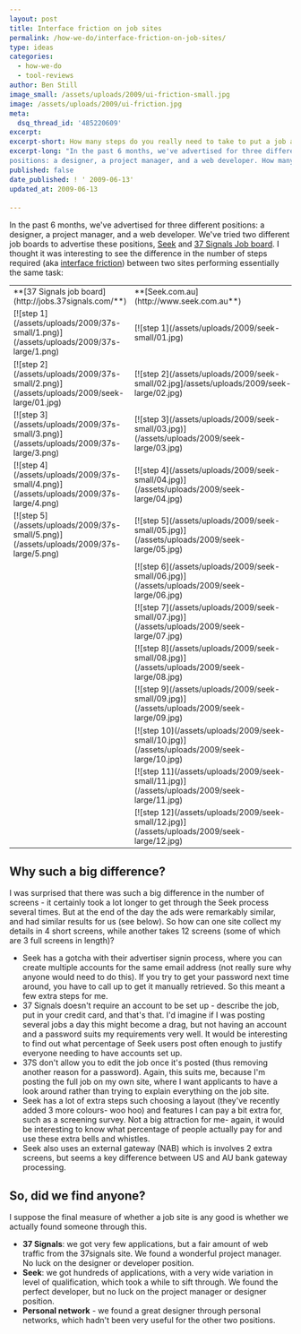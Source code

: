 ```yaml
---
layout: post
title: Interface friction on job sites
permalink: /how-we-do/interface-friction-on-job-sites/
type: ideas
categories:
  - how-we-do
  - tool-reviews
author: Ben Still
image_small: /assets/uploads/2009/ui-friction-small.jpg
image: /assets/uploads/2009/ui-friction.jpg
meta:
  dsq_thread_id: '485220609'
excerpt:
excerpt-short: How many steps do you really need to take to put a job ad up?
excerpt-long: "In the past 6 months, we've advertised for three different
positions: a designer, a project manager, and a web developer. How many steps do you really need to take to put a job ad up and is there a one size fits all for getting what you need?"
published: false
date_published: ! ' 2009-06-13'
updated_at: 2009-06-13

---
```


In the past 6 months, we've advertised for three different positions: a designer, a project manager, and a web developer. We've tried two different job boards to advertise these positions, [Seek](http://www.seek.com.au) and [37 Signals Job board](http://jobs.37signals.com/). I thought it was interesting to see the difference in the number of steps required (aka [interface friction](http://www.codinghorror.com/blog/archives/000866.html)) between two sites performing essentially the same task:

<table>
<tr>
	<td>**[37 Signals job board](http://jobs.37signals.com/**)</td>
	<td>**[Seek.com.au](http://www.seek.com.au**)</td>
</tr>
<tr>
	<td>[![step 1](/assets/uploads/2009/37s-small/1.png)](/assets/uploads/2009/37s-large/1.png)</td>
	<td>[![step 1](/assets/uploads/2009/seek-small/01.jpg)</td>
</tr>
<tr>
	<td>[![step 2](/assets/uploads/2009/37s-small/2.png)](/assets/uploads/2009/seek-large/01.jpg)</td>
	<td>[![step 2](/assets/uploads/2009/seek-small/02.jpg]/assets/uploads/2009/seek-large/02.jpg)</td>
</tr>
<tr>
	<td>[![step 3](/assets/uploads/2009/37s-small/3.png)](/assets/uploads/2009/37s-large/3.png)</td>
	<td>[![step 3](/assets/uploads/2009/seek-small/03.jpg)](/assets/uploads/2009/seek-large/03.jpg)</td>
</tr>
<tr>
	<td>[![step 4](/assets/uploads/2009/37s-small/4.png)](/assets/uploads/2009/37s-large/4.png)</td>
	<td>[![step 4](/assets/uploads/2009/seek-small/04.jpg)](/assets/uploads/2009/seek-large/04.jpg)</td>
</tr>
<tr>
	<td>[![step 5](/assets/uploads/2009/37s-small/5.png)](/assets/uploads/2009/37s-large/5.png)</td>
	<td>[![step 5](/assets/uploads/2009/seek-small/05.jpg)](/assets/uploads/2009/seek-large/05.jpg)</td>
</tr>
<tr>
	<td>&nbsp;</td>
	<td>[![step 6](/assets/uploads/2009/seek-small/06.jpg)](/assets/uploads/2009/seek-large/06.jpg)</td>
</tr>
<tr>
	<td>&nbsp;</td>
	<td>[![step 7](/assets/uploads/2009/seek-small/07.jpg)](/assets/uploads/2009/seek-large/07.jpg)</td>
</tr>
<tr>
	<td>&nbsp;</td>
	<td>[![step 8](/assets/uploads/2009/seek-small/08.jpg)](/assets/uploads/2009/seek-large/08.jpg)</td>
</tr>
<tr>
	<td>&nbsp;</td>
	<td>[![step 9](/assets/uploads/2009/seek-small/09.jpg)](/assets/uploads/2009/seek-large/09.jpg)</td>
</tr>
<tr>
	<td>&nbsp;</td>
	<td>[![step 10](/assets/uploads/2009/seek-small/10.jpg)](/assets/uploads/2009/seek-large/10.jpg)</td>
</tr>
<tr>
	<td>&nbsp;</td>
	<td>[![step 11](/assets/uploads/2009/seek-small/11.jpg)](/assets/uploads/2009/seek-large/11.jpg)</td>
</tr>
<tr>
	<td>&nbsp;</td>
	<td>[![step 12](/assets/uploads/2009/seek-small/12.jpg)](/assets/uploads/2009/seek-large/12.jpg)</td>
</tr>
</table>

## Why such a big difference?

I was surprised that there was such a big difference in the number of screens - it certainly took a lot longer to get through the Seek process several times. But at the end of the day the ads were remarkably similar, and had similar results for us (see below). So how can one site collect my details in 4 short screens, while another takes 12 screens (some of which are 3 full screens in length)?

- Seek has a gotcha with their advertiser signin process, where you can create multiple accounts for the same email address (not really sure why anyone would need to do this). If you try to get your password next time around, you have to call up to get it manually retrieved. So this meant a few extra steps for me.
- 37 Signals doesn't require an account to be set up - describe the job, put in your credit card, and that's that. I'd imagine if I was posting several jobs a day this might become a drag, but not having an account and a password suits my requirements very well. It would be interesting to find out what percentage of Seek users post often enough to justify everyone needing to have accounts set up.
- 37S don't allow you to edit the job once it's posted (thus removing another reason for a password). Again, this suits me, because I'm posting the full job on my own site, where I want applicants to have a look around rather than trying to explain everything on the job site.
- Seek has a lot of extra steps such choosing a layout (they've recently added 3 more colours- woo hoo) and features I can pay a bit extra for, such as a screening survey. Not a big attraction for me- again, it would be interesting to know what percentage of people actually pay for and use these extra bells and whistles.
- Seek also uses an external gateway (NAB) which is involves 2 extra screens, but seems a key difference between US and AU bank gateway processing.

## So, did we find anyone?

I suppose the final measure of whether a job site is any good is whether we actually found someone through this.

- **37 Signals**: we got very few applications, but a fair amount of web traffic from the 37signals site. We found a wonderful project manager. No luck on the designer or developer position.
- **Seek**: we got hundreds of applications, with a very wide variation in level of qualification, which took a while to sift through. We found the perfect developer, but no luck on the project manager or designer position.
- **Personal network** - we found a great designer through personal networks, which hadn't been very useful for the other two positions.
